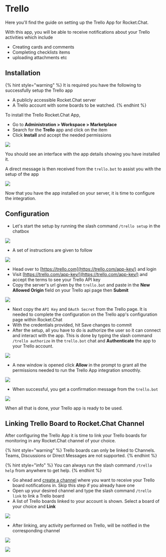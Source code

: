 # Trello

Here you'll find the guide on setting up the Trello App for Rocket.Chat.

With this app, you will be able to receive notifications about your Trello activities which include

* Creating cards and comments
* Completing checklists items
* uploading attachments etc

## Installation

{% hint style="warning" %}
It is required you have the following to successfully setup the Trello app

* A publicly accessible Rocket.Chat server
* A Trello account with some boards to be watched.
{% endhint %}

To install the Trello Rocket.Chat App,

* Go to **Administration > Workspace > Marketplace**
* Search for the **Trello** app and click on the item
* Click **Install** and accept the needed permissions

![](<../../.gitbook/assets/image (647).png>)

You should see an interface with the app details showing you have installed it.

A direct message is then received from the `trello.bot` to assist you with the setup of the app

![](<../../.gitbook/assets/image (659).png>)

Now that you have the app installed on your server, it is time to configure the integration.

## Configuration

* Let's start the setup by running the slash command `/trello setup` in the chatbox

![](<../../.gitbook/assets/image (660).png>)

* A set of instructions are given to follow

![](<../../.gitbook/assets/image (682).png>)

* Head over to [https://trello.com](https://trello.com/app-key/) and login
* Visit [https://trello.com/app-key/](https://trello.com/app-key/) and accept the terms to see your Trello API key
* Copy the server's url given by the `trello.bot` and paste in the **New Allowed Origin** field on your Trello api page then **Submit**

![](<../../.gitbook/assets/image (697).png>)

* Next copy the `API Key` and `OAuth Secret` from the Trello page. It is needed to complete the configuration on the Trello app's configuration page within Rocket.Chat
* With the credentials provided, hit Save changes to commit
* After the setup, all you have to do is authorize the user so it can connect and interact with the app. This is done by typing the slash command `/trello authorize` in the `trello.bot` chat and **Authenticate** the app to your Trello account.

![](<../../.gitbook/assets/image (595).png>)

* A new window is opened click **Allow** in the prompt to grant all the permissions needed to run the Trello App integration smoothly.

![](<../../.gitbook/assets/image (34) (2).png>)

* When successful, you get a confirmation message from the `trello.bot`

![](<../../.gitbook/assets/image (48).png>)

When all that is done, your Trello app is ready to be used.

## Linking Trello Board to Rocket.Chat Channel

After configuring the Trello App it is time to link your Trello boards for monitoring in any Rocket.Chat channel of your choice.

{% hint style="warning" %}
Trello boards can only be linked to Channels. Teams, Discussions or Direct Messages are not supported.
{% endhint %}

{% hint style="info" %}
You can always run the slash command `/trello help` from anywhere to get help.
{% endhint %}

* Go ahead and [create a channel](../../use-rocket.chat/user-guides/rooms/channels/create-a-new-channel.md) where you want to receive your Trello board notifications in. Skip this step if you already have one
* Open up your desired channel and type the slash command `/trello link` to link a Trello board
* A list of Trello boards linked to your account is shown. Select a board of your choice and **Link**

![](<../../.gitbook/assets/image (588) (2) (1).png>)

* After linking, any activity performed on Trello, will be notified in the corresponding channel

![](<../../.gitbook/assets/image (109).png>)

![](<../../.gitbook/assets/image (236).png>)
